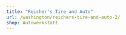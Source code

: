 ```yaml
---
title: "Reicher's Tire and Auto"
url: /washington/reichers-tire-and-auto-2/
shop: Autowerkstatt
---
```

